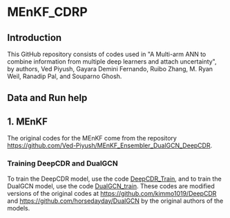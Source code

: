 # MEnKF_CDRP

## Introduction

This GitHub repository consists of codes used in "A Multi-arm ANN to combine information from multiple deep learners and attach uncertainty", by authors, Ved Piyush, Gayara Demini Fernando, Ruibo Zhang, M. Ryan Weil, Ranadip Pal, and Souparno Ghosh. 

## Data and Run help

## 1. MEnKF

The original codes for the MEnKF come from the repository https://github.com/Ved-Piyush/MEnKF_Ensembler_DualGCN_DeepCDR. 

### Training DeepCDR and DualGCN

To train the DeepCDR model, use the code [DeepCDR_Train](https://github.com/Gayara-Fernando/MEnKF_CDRP/blob/main/DeepCDR_Train.ipynb), and to train the DualGCN model, use the code [DualGCN_train](https://github.com/Gayara-Fernando/MEnKF_CDRP/blob/main/DualGCN_Train.ipynb). These codes are modified versions of the original codes at https://github.com/kimmo1019/DeepCDR and https://github.com/horsedayday/DualGCN by the original authors of the models. 
